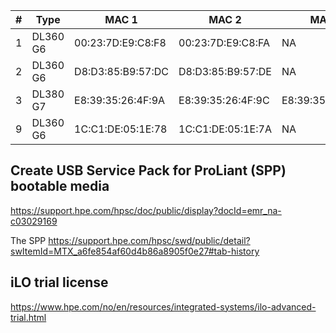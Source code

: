 


| # |   Type   |        MAC 1      |        MAC 2      |        MAC 3      |     MAC 4         |      iLO MAC      |    iLO Name   |    iLO type    |
|---|----------|-------------------|-------------------|-------------------|-------------------|-------------------|---------------|----------------|
| 1 | DL360 G6 | 00:23:7D:E9:C8:F8 | 00:23:7D:E9:C8:FA |        NA         |         NA        | 00:24:81:FB:17:92 | ILOCZJ92200E9 | iLO 2 Advanced |
| 2 | DL360 G6 | D8:D3:85:B9:57:DC | D8:D3:85:B9:57:DE |        NA         |         NA        | D8:D3:85:C0:ED:30 | ILOCZJ0110282 | iLO 2            |
| 3 | DL380 G7 | E8:39:35:26:4F:9A | E8:39:35:26:4F:9C | E8:39:35:26:4F:9E | E8:39:35:26:4F:A0 | E8:39:35:26:4F:A2 | ILOCZ22130BS7 | iLO 3 Advanced |
| 9 | DL360 G6 | 1C:C1:DE:05:1E:78 | 1C:C1:DE:05:1E:7A |        NA         |         NA        | 1C:C1:DE:08:17:58 | ILOCZJ02209Q2 | iLO 2 Advanced | 








## Create USB Service Pack for ProLiant (SPP) bootable media 

https://support.hpe.com/hpsc/doc/public/display?docId=emr_na-c03029169

The SPP
https://support.hpe.com/hpsc/swd/public/detail?swItemId=MTX_a6fe854af60d4b86a8905f0e27#tab-history


## iLO trial license
https://www.hpe.com/no/en/resources/integrated-systems/ilo-advanced-trial.html

